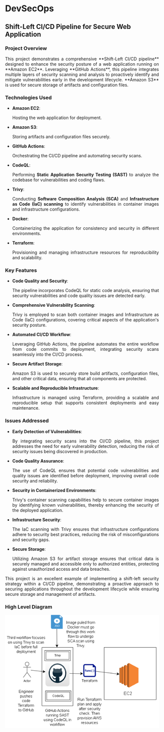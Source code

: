 # DevSecOps
Shift-Left CI/CD Pipeline for Secure Web Application
----------------------------------------------------

### Project Overview

<p align="justify">This project demonstrates a comprehensive **Shift-Left CI/CD pipeline** designed to enhance the security posture of a web application running on **Amazon EC2**. Leveraging **GitHub Actions**, this pipeline integrates multiple layers of security scanning and analysis to proactively identify and mitigate vulnerabilities early in the development lifecycle. **Amazon S3** is used for secure storage of artifacts and configuration files.

### Technologies Used

-   **Amazon EC2**: <p align="justify">Hosting the web application for deployment.
-   **Amazon S3**: <p align="justify">Storing artifacts and configuration files securely.
-   **GitHub Actions**: <p align="justify">Orchestrating the CI/CD pipeline and automating security scans.
-   **CodeQL**: <p align="justify">Performing **Static Application Security Testing (SAST)** to analyze the codebase for vulnerabilities and coding flaws.
-   **Trivy**: <p align="justify">Conducting **Software Composition Analysis (SCA)** and **Infrastructure as Code (IaC) scanning** to identify vulnerabilities in container images and infrastructure configurations.
-   **Docker**: <p align="justify">Containerizing the application for consistency and security in different environments.
-   **Terraform**: <p align="justify">Provisioning and managing infrastructure resources for reproducibility and scalability.

### Key Features

-   **Code Quality and Security**:<p align="justify"> The pipeline incorporates CodeQL for static code analysis, ensuring that security vulnerabilities and code quality issues are detected early.
-   **Comprehensive Vulnerability Scanning**:<p align="justify"> Trivy is employed to scan both container images and Infrastructure as Code (IaC) configurations, covering critical aspects of the application's security posture.
-   **Automated CI/CD Workflow**: <p align="justify">Leveraging GitHub Actions, the pipeline automates the entire workflow from code commits to deployment, integrating security scans seamlessly into the CI/CD process.
-   **Secure Artifact Storage**: <p align="justify">Amazon S3 is used to securely store build artifacts, configuration files, and other critical data, ensuring that all components are protected.
-   **Scalable and Reproducible Infrastructure**: <p align="justify">Infrastructure is managed using Terraform, providing a scalable and reproducible setup that supports consistent deployments and easy maintenance.

### Issues Addressed

-   **Early Detection of Vulnerabilities**:<p align="justify"> By integrating security scans into the CI/CD pipeline, this project addresses the need for early vulnerability detection, reducing the risk of security issues being discovered in production.
-   **Code Quality Assurance**:<p align="justify"> The use of CodeQL ensures that potential code vulnerabilities and quality issues are identified before deployment, improving overall code security and reliability.
-   **Security in Containerized Environments**:<p align="justify"> Trivy's container scanning capabilities help to secure container images by identifying known vulnerabilities, thereby enhancing the security of the deployed application.
-   **Infrastructure Security**:<p align="justify"> The IaC scanning with Trivy ensures that infrastructure configurations adhere to security best practices, reducing the risk of misconfigurations and security gaps.
-   **Secure Storage**:<p align="justify"> Utilizing Amazon S3 for artifact storage ensures that critical data is securely managed and accessible only to authorized entities, protecting against unauthorized access and data breaches.

<p align="justify">This project is an excellent example of implementing a shift-left security strategy within a CI/CD pipeline, demonstrating a proactive approach to securing applications throughout the development lifecycle while ensuring secure storage and management of artifacts. 

### High Level Diagram
![alt text](image.png)